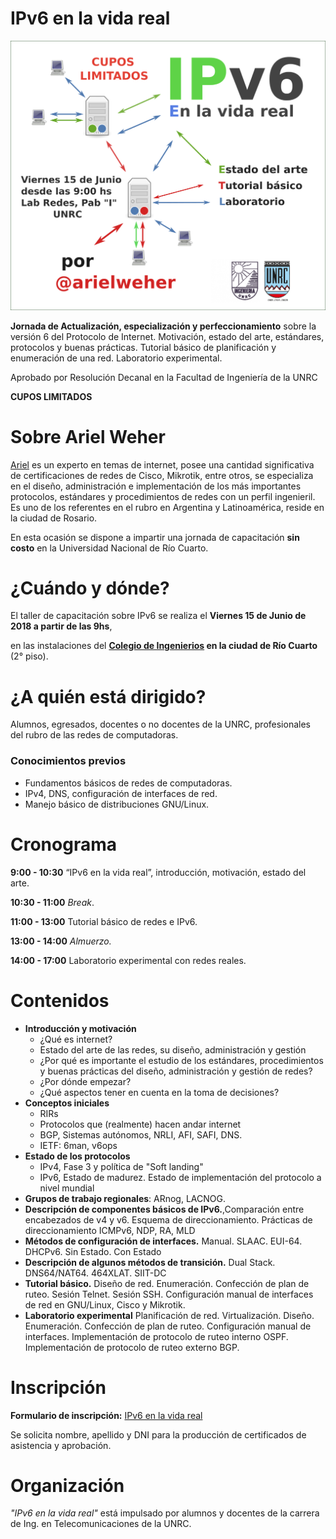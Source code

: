 # IPv6 en la vida real

![](img/flyer.png)

**Jornada de Actualización, especialización y perfeccionamiento** sobre la versión 6 del Protocolo de Internet. Motivación, estado del arte, estándares, protocolos y buenas prácticas. Tutorial básico de planificación y enumeración de una red. Laboratorio experimental.

Aprobado por Resolución Decanal en la Facultad de Ingeniería de la UNRC

**CUPOS LIMITADOS**

# Sobre Ariel Weher

[Ariel](https://twitter.com/arielweher) es un experto en temas de internet, posee una cantidad significativa de certificaciones de redes de Cisco, Mikrotik, entre otros, se especializa en el diseño, administración e implementación de los más importantes protocolos, estándares y procedimientos de redes con un perfil ingenieril. Es uno de los referentes en el rubro en Argentina y Latinoamérica, reside en la ciudad de Rosario.

En esta ocasión se dispone a impartir una jornada de capacitación **sin costo** en la Universidad Nacional de Río Cuarto.

# ¿Cuándo y dónde?

El taller de capacitación sobre IPv6 se realiza el **Viernes 15 de Junio de 2018 a partir de las  9hs**,

en las instalaciones del **[Colegio de Ingenierios](https://www.openstreetmap.org/way/220547523#map=19/-33.12465/-64.34145) en la ciudad de Río Cuarto** (2° piso).

# ¿A quién está dirigido?

Alumnos, egresados, docentes o no docentes de la UNRC, profesionales del rubro de las redes de computadoras.

### Conocimientos previos

* Fundamentos básicos de redes de computadoras.
* IPv4, DNS, configuración de interfaces de red.
* Manejo básico de distribuciones GNU/Linux.

# Cronograma

**9:00 - 10:30** “IPv6 en la vida real”, introducción, motivación, estado del arte.

**10:30 - 11:00** *Break*.

**11:00 - 13:00** Tutorial básico de redes e IPv6.

**13:00 - 14:00** *Almuerzo.*

**14:00 - 17:00** Laboratorio experimental con redes reales.

# Contenidos

* **Introducción y motivación**
	* ¿Qué es internet?
    * Estado del arte de las redes, su diseño, administración y gestión
    * ¿Por qué es importante el estudio de los estándares, procedimientos y buenas prácticas del diseño, administración y gestión de redes?
    * ¿Por dónde empezar?
    * ¿Qué aspectos tener en cuenta en la toma de decisiones?
* **Conceptos iniciales**
	* RIRs
	* Protocolos que (realmente) hacen andar internet
	* BGP, Sistemas autónomos, NRLI, AFI, SAFI, DNS.
	* IETF: 6man, v6ops
* **Estado de los protocolos**
	* IPv4, Fase 3 y política de "Soft landing"
	* IPv6, Estado de madurez. Estado de implementación del protocolo a nivel mundial
* **Grupos de trabajo regionales**: ARnog, LACNOG.
* **Descripción de componentes básicos de IPv6.**,Comparación entre encabezados de v4 y v6. Esquema de direccionamiento. Prácticas de direccionamiento ICMPv6, NDP, RA, MLD
* **Métodos de configuración de interfaces.** Manual. SLAAC. EUI-64. DHCPv6. Sin Estado. Con Estado
* **Descripción de algunos métodos de transición.** Dual Stack. DNS64/NAT64. 464XLAT. SIIT-DC
* **Tutorial básico.** Diseño de red. Enumeración. Confección de plan de ruteo. Sesión Telnet. Sesión SSH. Configuración manual de interfaces de red en GNU/Linux, Cisco y Mikrotik.
* **Laboratorio experimental** Planificación de red. Virtualización. Diseño. Enumeración. Confección de plan de ruteo. Configuración manual de interfaces. Implementación de protocolo de ruteo interno OSPF. Implementación de protocolo de ruteo externo BGP.

# Inscripción
**Formulario de inscripción:** [IPv6 en la vida real](https://goo.gl/forms/qxymPLU4S1wyONX52)

Se solicita nombre, apellido y DNI para la producción de certificados de asistencia y aprobación.

# Organización

*"IPv6 en la vida real"* está impulsado por alumnos y docentes de la carrera de Ing. en Telecomunicaciones de la UNRC.
